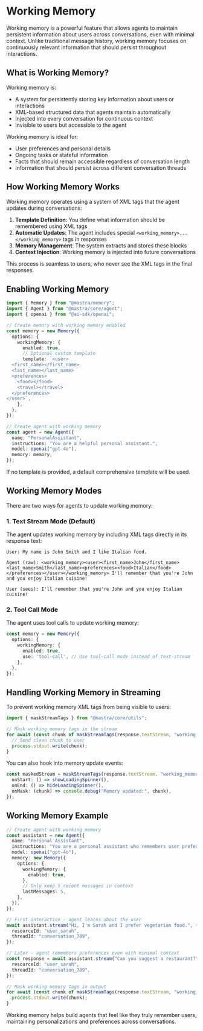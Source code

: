# Working Memory

Working memory is a powerful feature that allows agents to maintain persistent information about users across conversations, even with minimal context. Unlike traditional message history, working memory focuses on continuously relevant information that should persist throughout interactions.

## What is Working Memory?

Working memory is:
- A system for persistently storing key information about users or interactions
- XML-based structured data that agents maintain automatically
- Injected into every conversation for continuous context
- Invisible to users but accessible to the agent

Working memory is ideal for:
- User preferences and personal details
- Ongoing tasks or stateful information
- Facts that should remain accessible regardless of conversation length
- Information that should persist across different conversation threads

## How Working Memory Works

Working memory operates using a system of XML tags that the agent updates during conversations:

1. **Template Definition**: You define what information should be remembered using XML tags
2. **Automatic Updates**: The agent includes special `<working_memory>...</working_memory>` tags in responses
3. **Memory Management**: The system extracts and stores these blocks
4. **Context Injection**: Working memory is injected into future conversations

This process is seamless to users, who never see the XML tags in the final responses.

## Enabling Working Memory

```typescript
import { Memory } from "@mastra/memory";
import { Agent } from "@mastra/core/agent";
import { openai } from "@ai-sdk/openai";

// Create memory with working memory enabled
const memory = new Memory({
  options: {
    workingMemory: {
      enabled: true,
      // Optional custom template
      template: `<user>
  <first_name></first_name>
  <last_name></last_name>
  <preferences>
    <food></food>
    <travel></travel>
  </preferences>
</user>`,
    },
  },
});

// Create agent with working memory
const agent = new Agent({
  name: "PersonalAssistant",
  instructions: "You are a helpful personal assistant.",
  model: openai("gpt-4o"),
  memory: memory,
});
```

If no template is provided, a default comprehensive template will be used.

## Working Memory Modes

There are two ways for agents to update working memory:

### 1. Text Stream Mode (Default)

The agent updates working memory by including XML tags directly in its response text:

```
User: My name is John Smith and I like Italian food.

Agent (raw): <working_memory><user><first_name>John</first_name><last_name>Smith</last_name><preferences><food>Italian</food></preferences></user></working_memory> I'll remember that you're John and you enjoy Italian cuisine!

User (sees): I'll remember that you're John and you enjoy Italian cuisine!
```

### 2. Tool Call Mode

The agent uses tool calls to update working memory:

```typescript
const memory = new Memory({
  options: {
    workingMemory: {
      enabled: true,
      use: 'tool-call', // Use tool-call mode instead of text-stream
    },
  },
});
```

## Handling Working Memory in Streaming

To prevent working memory XML tags from being visible to users:

```typescript
import { maskStreamTags } from "@mastra/core/utils";

// Mask working_memory tags in the stream
for await (const chunk of maskStreamTags(response.textStream, "working_memory")) {
  // Send clean chunk to user
  process.stdout.write(chunk);
}
```

You can also hook into memory update events:

```typescript
const maskedStream = maskStreamTags(response.textStream, "working_memory", {
  onStart: () => showLoadingSpinner(),
  onEnd: () => hideLoadingSpinner(),
  onMask: (chunk) => console.debug("Memory updated:", chunk),
});
```

## Working Memory Example

```typescript
// Create agent with working memory
const assistant = new Agent({
  name: "Personal Assistant",
  instructions: "You are a personal assistant who remembers user preferences.",
  model: openai("gpt-4o"),
  memory: new Memory({
    options: {
      workingMemory: {
        enabled: true,
      },
      // Only keep 5 recent messages in context
      lastMessages: 5,
    },
  }),
});

// First interaction - agent learns about the user
await assistant.stream("Hi, I'm Sarah and I prefer vegetarian food.", {
  resourceId: "user_sarah",
  threadId: "conversation_789",
});

// Later - agent remembers preferences even with minimal context
const response = await assistant.stream("Can you suggest a restaurant?", {
  resourceId: "user_sarah",
  threadId: "conversation_789",
});

// Mask working memory tags in output
for await (const chunk of maskStreamTags(response.textStream, "working_memory")) {
  process.stdout.write(chunk);
}
```

Working memory helps build agents that feel like they truly remember users, maintaining personalizations and preferences across conversations. 